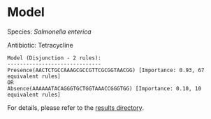 
# Model

Species: *Salmonella enterica*

Antibiotic: Tetracycline

```
Model (Disjunction - 2 rules):
------------------------------
Presence(AACTCTGCCAAAGCGCCGTTCGCGGTAACGG) [Importance: 0.93, 67 equivalent rules]
OR
Absence(AAAAAATACAGGGTGCTGGTAAACCGGGTGG) [Importance: 0.10, 10 equivalent rules]

```

For details, please refer to the [results directory](../../../../../results/scm_b/salmonella%20enterica/tetracycline/repeat_1/).

